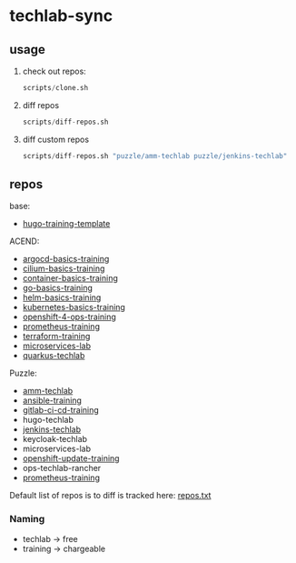 # techlab-sync

## usage

1. check out repos:

   ```s
   scripts/clone.sh
   ```

1. diff repos

   ```s
   scripts/diff-repos.sh
   ```

1. diff custom repos

   ```s
   scripts/diff-repos.sh "puzzle/amm-techlab puzzle/jenkins-techlab"
   ```

## repos

base:

* [hugo-training-template](https://github.com/acend/hugo-training-template)

ACEND:

* [argocd-basics-training](https://github.com/acend/argocd-basics-training)
* [cilium-basics-training](https://github.com/acend/cilium-basics-training)
* [container-basics-training](https://github.com/acend/container-basics-training)
* [go-basics-training](https://github.com/acend/go-basics-training)
* [helm-basics-training](https://github.com/acend/helm-basics-training)
* [kubernetes-basics-training](https://github.com/acend/kubernetes-basics-training)
* [openshift-4-ops-training](https://github.com/acend/openshift-4-ops-training)
* [prometheus-training](https://github.com/acend/prometheus-training)
* [terraform-training](https://github.com/acend/terraform-training)
* [microservices-lab](https://github.com/acend/microservices-lab)
* [quarkus-techlab](https://github.com/acend/quarkus-techlab)

Puzzle:

* [amm-techlab](https://github.com/puzzle/amm-techlab)
* [ansible-training](https://github.com/puzzle/ansible-training)
* [gitlab-ci-cd-training](https://github.com/puzzle/gitlab-ci-cd-training)
* hugo-techlab
* [jenkins-techlab](https://github.com/puzzle/jenkins-techlab)
* keycloak-techlab
* microservices-lab
* [openshift-update-training](https://github.com/puzzle/openshift-update-training)
* ops-techlab-rancher
* [prometheus-training](https://github.com/puzzle/prometheus-training)

Default list of repos is to diff is tracked here: [repos.txt](repos.txt)

### Naming

* techlab -> free
* training -> chargeable
